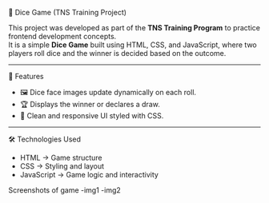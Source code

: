  🎲 Dice Game (TNS Training Project)

This project was developed as part of the **TNS Training Program** to practice frontend development concepts.  
It is a simple **Dice Game** built using HTML, CSS, and JavaScript, where two players roll dice and the winner is decided based on the outcome.  

---

 🚀 Features
- 🖼️ Dice face images update dynamically on each roll.  
- 🏆 Displays the winner or declares a draw.  
- 🎨 Clean and responsive UI styled with CSS.  

---

 🛠️ Technologies Used
- HTML → Game structure  
- CSS → Styling and layout  
- JavaScript → Game logic and interactivity  

Screenshots of game 
-img1
-img2

